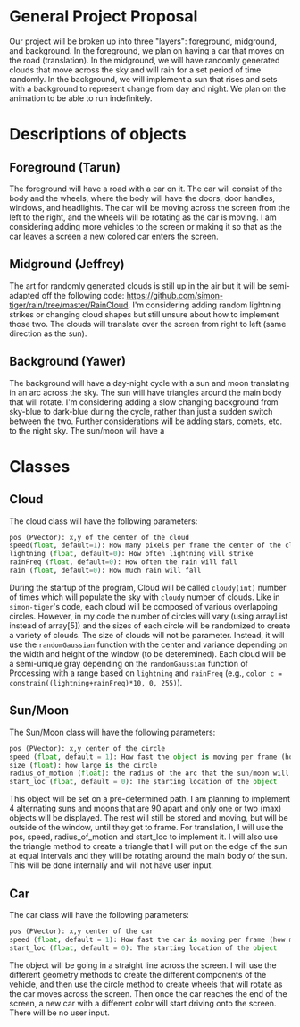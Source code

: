 # General Project Proposal
Our project will be broken up into three "layers": foreground, midground, and background. In the foreground, we plan on having a car that moves on the road (translation). In the midground, we will have randomly generated clouds that move across the sky and will rain for a set period of time randomly. In the background, we will implement a sun that rises and sets with a background to represent change from day and night. We plan on the animation to be able to run indefinitely.

# Descriptions of objects
## Foreground (Tarun)
The foreground will have a road with a car on it. The car will consist of the body and the wheels, where the body will have the doors, door handles, windows, and headlights. The car will be moving across the screen from the left to the right, and the wheels will be rotating as the car is moving. I am considering adding more vehicles to the screen or making it so that as the car leaves a screen a new colored car enters the screen.

## Midground (Jeffrey)
The art for randomly generated clouds is still up in the air but it will be semi-adapted off the following code: https://github.com/simon-tiger/rain/tree/master/RainCloud. I'm considering adding random lightning strikes or changing cloud shapes but still unsure about how to implement those two. The clouds will translate over the screen from right to left (same direction as the sun). 

## Background (Yawer)
The background will have a day-night cycle with a sun and moon translating in an arc across the sky. The sun will have triangles around the main body that will rotate. I'm considering adding a slow changing background from sky-blue to dark-blue during the cycle, rather than just a sudden switch between the two. Further considerations will be adding stars, comets, etc. to the night sky. The sun/moon will have a 

# Classes

## Cloud
The cloud class will have the following parameters: 

```python
pos (PVector): x,y of the center of the cloud
speed(float, default=1): How many pixels per frame the center of the clouds will move
lightning (float, default=0): How often lightning will strike
rainFreq (float, default=0): How often the rain will fall
rain (float, default=0): How much rain will fall
```
During the startup of the program, Cloud will be called `cloudy(int)` number of times which will populate the sky with `cloudy` number of clouds. Like in `simon-tiger`'s code, each cloud will be composed of various overlapping circles. However, in my code the number of circles will vary (using arrayList instead of array[5]) and the sizes of each circle will be randomized to create a variety of clouds. The size of clouds will not be parameter. Instead, it will use the `randomGaussian` function with the center and variance depending on the width and height of the window (to be deteremined). Each cloud will be a semi-unique gray depending on the `randomGaussian` function of Processing with a range based on `lightning` and `rainFreq` (e.g., `color c = constrain((lightning+rainFreq)*10, 0, 255)`). 

## Sun/Moon
The Sun/Moon class will have the following parameters:

```python
pos (PVector): x,y center of the circle
speed (float, default = 1): How fast the object is moving per frame (how many pixels)
size (float): how large is the circle 
radius_of_motion (float): the radius of the arc that the sun/moon will travel on
start_loc (float, default = 0): The starting location of the object
```
This object will be set on a pre-determined path. I am planning to implement 4 alternating suns and moons that are 90 apart and only one or two (max) objects will be displayed. The rest will still be stored and moving, but will be outside of the window, until they get to frame. For translation, I will use the pos, speed, radius_of_motion and start_loc to implement it. I will also use the triangle method to create a triangle that I will put on the edge of the sun at equal intervals and they will be rotating around the main body of the sun. This will be done internally and will not have user input.

## Car
The car class will have the following parameters:

```python
pos (PVector): x,y center of the car
speed (float, default = 1): How fast the car is moving per frame (how many pixels)
start_loc (float, default = 0): The starting location of the object
```
The object will be going in a straight line across the screen. I will use the different geometry methods to create the different components of the vehicle, and then use the circle method to create wheels that will rotate as the car moves across the screen. Then once the car reaches the end of the screen, a new car with a different color will  start driving onto the screen. There will be no user input. 


